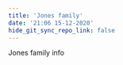 ```yaml
---
title: 'Jones family'
date: '21:06 15-12-2020'
hide_git_sync_repo_link: false
---
```


Jones family info
